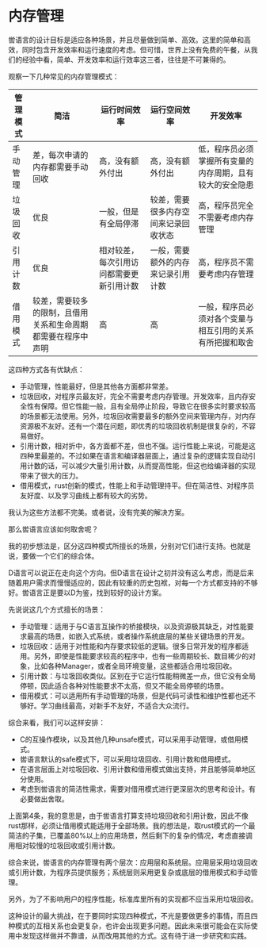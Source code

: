 # 内存管理

喾语言的设计目标是适应各种场景，并且尽量做到简单、高效。这里的简单和高效，同时包含开发效率和运行速度的考虑。但可惜，世界上没有免费的午餐，从我们的经验中看，简单、开发效率和运行效率这三者，往往是不可兼得的。

观察一下几种常见的内存管理模式：

| 管理模式 | 简洁 | 运行时间效率 | 运行空间效率 | 开发效率 |
| --- | --- | --- | --- | --- |
| 手动管理 | 差，每次申请的内存都需要手动回收 | 高，没有额外付出 | 高，没有额外付出 | 低，程序员必须掌握所有变量的内存周期，且有较大的安全隐患 |
| 垃圾回收 | 优良 | 一般，但是有全局停滞 | 较差，需要很多内存空间来记录回收状态 | 高，程序员完全不需要考虑内存管理 |
| 引用计数 | 优良 | 相对较差，每次引用访问都需要更新引用计数 | 一般，需要额外的内存来记录引用计数 | 高，程序员不需要考虑内存管理 |
| 借用模式 | 较差，需要较多的限制，且借用关系和生命周期都需要在程序中声明 | 高 | 高 | 一般，程序员必须对各个变量与相互引用的关系有所把握和取舍 |

这四种方式各有优缺点：

- 手动管理，性能最好，但是其他各方面都非常差。
- 垃圾回收，对程序员最友好，完全不需要考虑内存管理。开发效率，且内存安全性有保障。但它性能一般，且有全局停止阶段，导致它在很多实时要求较高的场景都无法使用。另外，垃圾回收需要最多的额外空间来管理内存，对内存资源极不友好。还有一个潜在问题，即优秀的垃圾回收机制是很复杂的，不容易做好。
- 引用计数，相对折中，各方面都不差，但也不强。运行性能上来说，可能是这四种里最差的。不过如果在语言和编译器层面上，通过复杂的逻辑实现自动引用计数的话，可以减少大量引用计数，从而提高性能，但这也给编译器的实现带来了很大的压力。
- 借用模式，rust创新的模式，性能上和手动管理持平。但在简洁性、对程序员友好度、以及学习曲线上都有较大的劣势。
  
我认为这些方法都不完美。或者说，没有完美的解决方案。

那么喾语言应该如何取舍呢？

我的初步想法是，区分这四种模式所擅长的场景，分别对它们进行支持。也就是说，要做一个它们的综合体。

D语言可以说正在走向这个方向。但D语言在设计之初并没有这么考虑，而是后来随着用户需求而慢慢适应的，因此有较重的历史包袱，对每一个方式都支持的不够好。喾语言正是要以D为鉴，找到较好的设计方案。

先说说这几个方式擅长的场景：

- 手动管理：适用于与C语言互操作的桥接模块，以及资源极其缺乏，对性能要求最高的场景，如嵌入式系统，或者操作系统底层的某些关键场景的开发。
- 垃圾回收：适用于对性能和内存要求较低的逻辑。很多日常开发的程序都适用。另外，即使是性能要求较高的程序中，也有一些周期较长、数目稀少的对象，比如各种Manager，或者全局环境变量，这些都适合用垃圾回收。
- 引用计数：与垃圾回收类似。区别在于它运行性能稍微差一点，但它没有全局停顿，因此适合各种对性能要求不太高，但又不能全局停顿的场景。
- 借用模式：可以适用所有手动管理的场景，但是代码可读性和维护性都也还不够好。学习曲线最高，对新手不友好，不适合大众流行。

综合来看，我们可以这样安排：

- C的互操作模块，以及其他几种unsafe模式，可以采用手动管理，或借用模式。
- 喾语言默认的safe模式下，可以采用垃圾回收、引用计数和借用模式。
- 在语言层面上对垃圾回收、引用计数和借用模式做出支持，并且能够简单地区分使用。
- 考虑到喾语言的简洁性需求，需要对借用模式进行更深层次的思考和设计。有必要做出舍取。

上面第4条，我的意思是，由于喾语言打算支持垃圾回收和引用计数，因此不像rust那样，必须让借用模式能适用于全部场景。我的想法是，取rust模式的一个最简洁的子集，已覆盖80%以上的应用场景，然后剩下的复杂的情况，考虑直接调用相对较慢的垃圾回收或引用计数。

综合来说，喾语言的内存管理有两个层次：应用层和系统层。应用层采用垃圾回收或引用计数，为程序员提供服务；系统层则采用更复杂或底层的借用模式和手动管理。

另外，为了不影响用户的程序性能，标准库里所有的实现都不应当采用垃圾回收。

这种设计的最大挑战，在于要同时实现四种模式，不光是要做更多的事情，而且四种模式的互相关系也会更复杂，也许会出现更多问题。因此未来很可能会在实际使用中发现这样做并不靠谱，从而改用其他的方式。这有待于进一步研究和实践。
